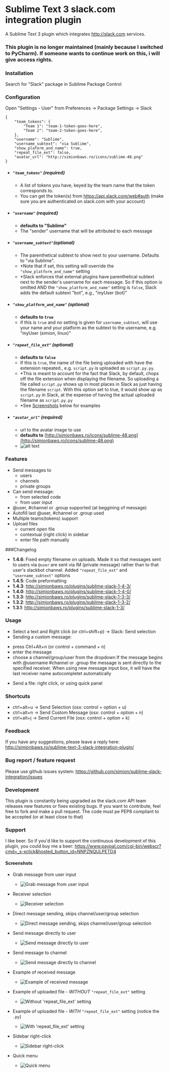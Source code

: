 Sublime Text 3 slack.com integration plugin
=========================

A Sublime Text 3 plugin which integrates http://slack.com services.  

### This plugin is no longer maintained (mainly because I switched to PyCharm). If someone wants to continue work on this, i will give access rights.

### Installation
Search for "Slack" package in Sublime Package Control

### Configuration
Open "Settings - User" from Preferences -> Package Settings -> Slack

    {
        "team_tokens": {
            "Team 1": "team-1-token-goes-here",
            "Team 2": "team-2-token-goes-here",
        },
        "username": "Sublime",
        "username_subtext": "via Sublime",
        "show_plaform_and_name": true,
        "repeat_file_ext": false,
        "avatar_url": "http://simionbaws.ro/icons/sublime-48.png"
    }

* ##### `"team_tokens"` (required)
    * A list of tokens you have, keyed by the team name that the token corresponds to.
    * You can get the token(s) from https://api.slack.com/web#auth (make sure you are authenticated on slack.com with your account)

* ##### `"username"` (required)
    * **defaults to "Sublime"**
    * The "sender" username that will be attributed to each message

* ##### `"username_subtext"`(optional)
    * The parenthetical subtext to show next to your username. Defaults to "via Sublime".
    * \*Note that if set, this setting will override the `"show_platform_and_name"` setting
    * \*Slack enforces that external plugins have parenthetical subtext next to the sender's username for each message.
  So if this option is omitted AND the `"show_platform_and_name"` setting is `false`, Slack adds the default subtext "bot", e.g., "myUser (bot)"

* ##### `"show_platform_and_name"` (optional)
    * **defaults to `true`**
    * if this is `true` and no setting is given for `username_subtext`, will use your name and your platform as the subtext to the username, e.g. "myUser (simion, linux)"

* ##### `"repeat_file_ext"` (optional)
    * **defaults to `false`**
    * If this is `true`, the name of the file being uploaded with have the extension repeated., e.g. `script.py` is uploaded as `script.py.py`.
    * \*This is meant to account for the fact that Slack, by default, chops off the file extension when displaying the filename. So uploading
  a file called `script.py` shows up in most places in Slack as just having the filename `script`.
With this option set to true, it would show up as `script.py` in Slack, at the expense of having the actual uploaded filename as `script.py.py`
    * \*See [Screenshots](#user-content-screenshots-file-uploads) below for examples

* ##### `"avatar_url"` (required)
    * url to the avatar image to use
    * **defaults to** [http://simionbaws.ro/icons/sublime-48.png](http://simionbaws.ro/icons/sublime-48.png)
    * ![alt text](http://simionbaws.ro/icons/sublime-48.png)


### Features
* Send messages to
    * users
    * channels
    * private groups
* Can send message:
    * from selected code
    * from user input
* @user, #channel or .group supported (at beggining of message)
* Autofill last @user, #channel or .group used
* Multiple teams(tokens) support
* Upload files
    * current open file
    * contextual (right click) in sidebar
    * enter file path manually


###Changelog
* __1.4.6__: Fixed empty filename on uploads. Made it so that messages sent to users via `@user` are sent via IM (private message) rather than to that user's slackbot channel.
Added `"repeat_file_ext"` and `"username_subtext"` options
* __1.4.5__: Code preformatting
* __1.4.3__: http://simionbaws.ro/plugins/sublime-slack-1-4-3/
* __1.4.0__: http://simionbaws.ro/plugins/sublime-slack-1-4-0/
* __1.3.3__: http://simionbaws.ro/plugins/sublime-slack-1-3-3/
* __1.3.2__: http://simionbaws.ro/plugins/sublime-slack-1-3-2/
* __1.3.1__: http://simionbaws.ro/plugins/sublime-slack-1-3/


### Usage
* Select a text and Right click (or ctrl+shift+p) -> Slack: Send selection
* Sending a custom message:
 - press Ctrl+Alt+n (or control + command + n)
 - enter the message
 - choose a channel/group/user from the dropdown
If the message begins with @username #channel or .group the message is sent directly to the specified receiver.
When using new message input box, it will have the last receiver name autocompletet automatically
* Send a file: right click, or using quick panel

### Shortcuts
* ctrl+alt+u -> Send Selection (osx: control + option + u)
* ctrl+alt+n -> Send Custom Message (osx: control + option + n)
* ctrl+alt+j -> Send Current File (osx: control + option + k)


### Feedback
If you have any suggestions, please leave a reply here:
http://simionbaws.ro/sublime-text-3-slack-integration-plugin/

### Bug report / feature request
Please use github issues system: https://github.com/simion/sublime-slack-integration/issues

### Development
This plugin is constantly being upgraded as the slack.com API team releases new features or fixes existing bugs.
If you want to contribute, feel free to fork and make a pull request. The code must pe PEP8 compliant to be accepted (or at least close to that)

### Support
I like beer.
So if you'd like to support the continuous development of this plugin, you could buy me a beer: https://www.paypal.com/cgi-bin/webscr?cmd=_s-xclick&hosted_button_id=NNPZNQULPETD4



#### Screenshots <a id="screenshots"></a>
* Grab message from user input
    * ![](http://i.imgur.com/lyv6Yd6.png "Grab message from user input")


* Receiver selection
    * ![](http://i.imgur.com/fu941bH.png "Receiver selection")


* Direct message sending, skips channel/user/group selection
    * ![](http://i.imgur.com/SXnHYZo.png "Direct message sending, skips channel/user/group selection")


* Send message directly to user
    * ![](http://i.imgur.com/SXnHYZo.png "Send message directly to user")


* Send message to channel
    * ![](http://i.imgur.com/qaXE9EN.png "Send message directly to channel")


* Example of received message
    * ![](http://i.imgur.com/7n14c5H.png "Example of received message")


* Example of uploaded file - *WITHOUT* `"repeat_file_ext"` setting <a id="screenshots-file-uploads"></a>
    * ![](http://i.imgur.com/hxsNw1t.png "Without 'repeat_file_ext' setting")


* Example of uploaded file - *WITH* `"repeat_file_ext"` setting (notice the `.py`)
    * ![](http://i.imgur.com/eZRO97k.png "With 'repeat_file_ext' setting")


* Sidebar right-click
    * ![](http://i.imgur.com/Gf6UvSn.png "Sidebar right-click")


* Quick menu
    * ![](http://i.imgur.com/GTfi88U.png "Quick menu")
